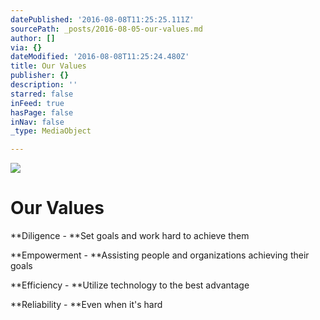 ```yaml
---
datePublished: '2016-08-08T11:25:25.111Z'
sourcePath: _posts/2016-08-05-our-values.md
author: []
via: {}
dateModified: '2016-08-08T11:25:24.480Z'
title: Our Values
publisher: {}
description: ''
starred: false
inFeed: true
hasPage: false
inNav: false
_type: MediaObject

---
```

![](https://the-grid-user-content.s3-us-west-2.amazonaws.com/ec86fe0b-00e5-458b-9554-85115281269a.jpg)

# Our Values

**Diligence - **Set goals and work hard to achieve them

**Empowerment - **Assisting people and organizations achieving their goals

**Efficiency - **Utilize technology to the best advantage

**Reliability - **Even when it's hard